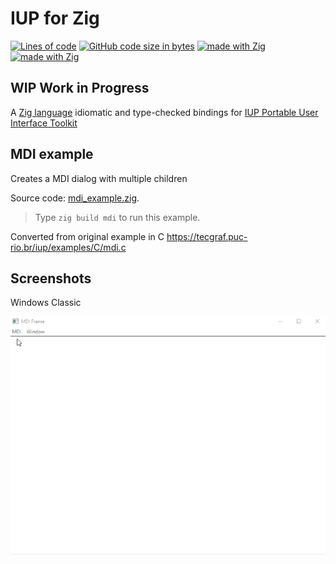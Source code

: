 # IUP for Zig
[![Lines of code](https://img.shields.io/tokei/lines/github/batiati/IUPforZig)]()
[![GitHub code size in bytes](https://img.shields.io/github/languages/code-size/batiati/IUPforZig)]()
[![made with Zig](https://img.shields.io/badge/made%20with%20%E2%9D%A4%20-Zig-orange)]()
[![made with Zig](https://img.shields.io/badge/unlicensed-public%20domain-brightgreen)]()

## WIP Work in Progress

A [Zig language](https://ziglang.org/) idiomatic and type-checked bindings for [IUP Portable User Interface Toolkit](https://tecgraf.puc-rio.br/iup/)

## MDI example

Creates a MDI dialog with multiple children

Source code: [mdi_example.zig](../src/mdi_example.zig).

> Type `zig build mdi` to run this example.

Converted from original example in C
https://tecgraf.puc-rio.br/iup/examples/C/mdi.c

## Screenshots

Windows Classic

![MDI Windows](MdiWindows.gif)

